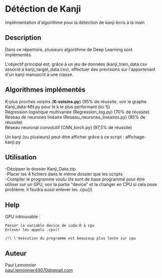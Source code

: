 # Détéction de Kanji

Implémentation d'algorithme pour la détéction de kanji écris à la main

## Description

Dans ce répertoire, plusieurs algorithme de Deep Learning sont implémentés.  
   
L'objectif principal est, grâce à un jeu de données (kanji_train_data.csv associé à kanji_target_data.csv), effectuer des prévisions sur l'appartenant d'un kanji manuscrit à une classe.  

## Algorithmes implémentés

K-plus proches voisins (**K-voisins.py**) (95% de réussite, voir le graphe Kanji_data-NN.py pour le k le plus performant (ici 1))  
Régression logistique multivariée (Regression_log.py) (70% de réussite)  
Réseau de neurones linéaire (Reseau_neurones_lineaires.py) (85% de réussite)  
Réseau neuronal convolutif (CNN_torch.py) (97,5% de réussite)  

Un kanji (ou plusieurs) peut-être afficher grâce à ce script : affichage-kanji.py  

## Utilisation

-Dézipper le dossier Kanji_Data.zip  
-Placer les 4 fichiers dans le même dossier que les scripts  
-Compiler le programme voulu (ils sont de base programmé pour être utiliser sur un GPU, voir la partie "device" et la changer en CPU si cela pose problème. Il faudra aussi enlever les .cpu())    

## Help

GPU introuvable :

```
Passer la variable device de cuda:0 à cpu
Enlever les appels .cpu()

/!\ l'éxécution du programme est beaucoup plus lente sur cpu

```

## Auteur

Paul Lemonnier     
paul.lemonnier49070@gmail.com  
